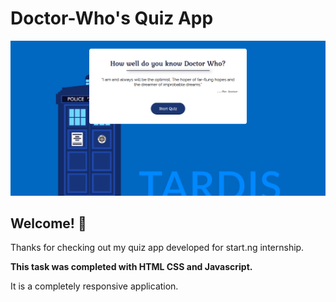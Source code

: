 # Doctor-Who's Quiz App

![Design preview for the Doctor Who Quiz App](./images/FrontendQuizPreview.png)

## Welcome! 👋

Thanks for checking out my quiz app developed for start.ng internship.

**This task was completed with HTML CSS and Javascript.**

It is a completely responsive application.
